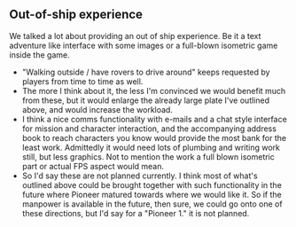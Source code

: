

## **Out-of-ship experience** 

We talked a lot about providing an out of ship experience. Be it a text adventure like interface with some images or a full-blown isometric game inside the game. 

- "Walking outside / have rovers to drive around" keeps requested by players from time to time as well.
- The more I think about it, the less I'm convinced we would benefit much from these, but it would enlarge the already large plate I've outlined above, and would increase the workload. 
- I think a nice comms functionality with e-mails and a chat style interface for mission and character interaction, and the accompanying address book to reach characters you know would provide the most bank for the least work. Admittedly it would need lots of plumbing and writing work still, but less graphics. Not to mention the work a full blown isometric part or actual FPS aspect would mean. 
- So I'd say these are not planned currently. I think most of what's outlined above could be brought together with such functionality in the future where Pioneer matured towards where we would like it. So if the manpower is available in the future, then sure, we could go onto one of these directions, but I'd say for a "Pioneer 1." it is not planned.